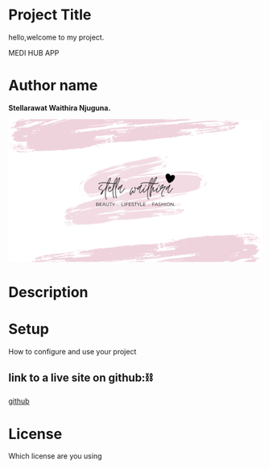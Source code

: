 # Project Title

hello,welcome to my project.

  MEDI HUB APP

# Author name

**Stellarawat Waithira Njuguna.**

![image](<images/Pink White Black Watercolor Paint Brush Handwriting Feminine  Beauty Youtube Channel Art.png>)

# Description



# Setup

How to configure and use your project


## link to a live site on github:⛓️
[github](https://stellarawat.github.io/my-final-project/)


# License

Which license are you using